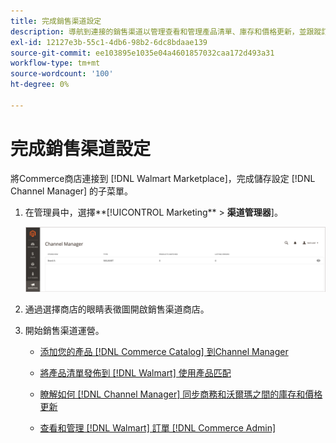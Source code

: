 ```yaml
---
title: 完成銷售渠道設定
description: 導航到連接的銷售渠道以管理查看和管理產品清單、庫存和價格更新，並跟蹤訂單
exl-id: 12127e3b-55c1-4db6-98b2-6dc8bdaae139
source-git-commit: ee103895e1035e04a4601857032caa172d493a31
workflow-type: tm+mt
source-wordcount: '100'
ht-degree: 0%

---
```


# 完成銷售渠道設定

將Commerce商店連接到 [!DNL Walmart Marketplace]，完成儲存設定 [!DNL Channel Manager] 的子菜單。

1. 在管理員中，選擇**[!UICONTROL Marketing** > **渠道管理器**]。

   ![管理Channel Manager儲存](assets/channel-manager-setup-first-store.png)

1. 通過選擇商店的眼睛表徵圖開啟銷售渠道商店。

1. 開始銷售渠道運營。

   - [添加您的產品 [!DNL Commerce Catalog] 到Channel Manager](add-products-to-channel-store.md)

   - [將產品清單發佈到 [!DNL Walmart] 使用產品匹配](publish-listings-to-marketplace.md)

   - [瞭解如何 [!DNL Channel Manager] 同步商務和沃爾瑪之間的庫存和價格更新](inventory-and-price-updates.md)

   - [查看和管理 [!DNL Walmart] 訂單 [!DNL Commerce Admin]](manage-orders.md)
